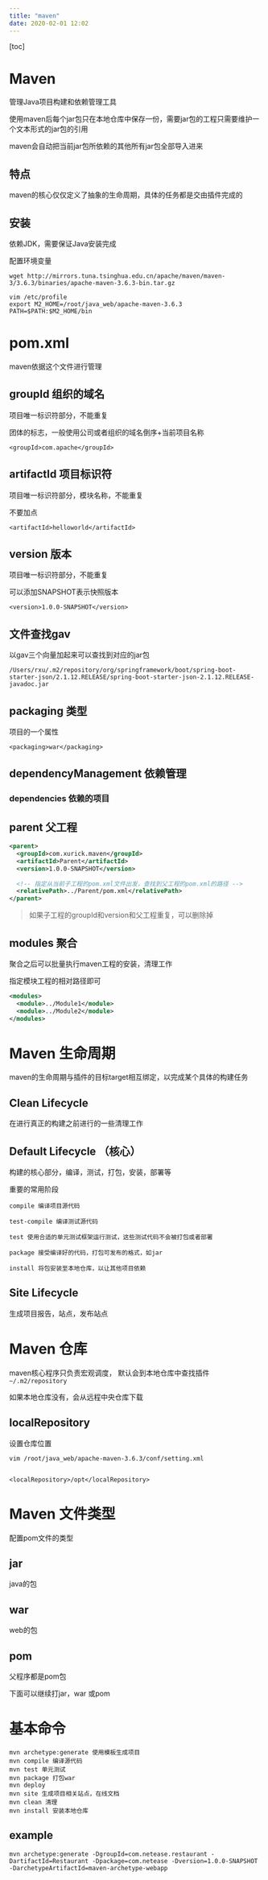 ```yaml
---
title: "maven"
date: 2020-02-01 12:02
---
```

[toc]



# Maven

管理Java项目构建和依赖管理工具

使用maven后每个jar包只在本地仓库中保存一份，需要jar包的工程只需要维护一个文本形式的jar包的引用

maven会自动把当前jar包所依赖的其他所有jar包全部导入进来



## 特点

maven的核心仅仅定义了抽象的生命周期，具体的任务都是交由插件完成的



## 安装

依赖JDK，需要保证Java安装完成

配置环境变量

```
wget http://mirrors.tuna.tsinghua.edu.cn/apache/maven/maven-3/3.6.3/binaries/apache-maven-3.6.3-bin.tar.gz

vim /etc/profile
export M2_HOME=/root/java_web/apache-maven-3.6.3
PATH=$PATH:$M2_HOME/bin
```





# pom.xml

maven依据这个文件进行管理



## groupId 组织的域名

项目唯一标识符部分，不能重复

团体的标志，一般使用公司或者组织的域名倒序+当前项目名称

```
<groupId>com.apache</groupId>
```



## artifactId 项目标识符 

项目唯一标识符部分，模块名称，不能重复

不要加点

```
<artifactId>helloworld</artifactId>
```



## version 版本 

项目唯一标识符部分，不能重复

可以添加SNAPSHOT表示快照版本

```
<version>1.0.0-SNAPSHOT</version>
```



## 文件查找gav

以gav三个向量加起来可以查找到对应的jar包

```
/Users/rxu/.m2/repository/org/springframework/boot/spring-boot-starter-json/2.1.12.RELEASE/spring-boot-starter-json-2.1.12.RELEASE-javadoc.jar
```





## packaging 类型

项目的一个属性

```
<packaging>war</packaging>
```



## dependencyManagement 依赖管理

### dependencies 依赖的项目



## parent 父工程

```xml
<parent>
  <groupId>com.xurick.maven</groupId>
  <artifactId>Parent</artifactId>
  <version>1.0.0-SNAPSHOT</version>
  
  <!-- 指定从当前子工程的pom.xml文件出发，查找到父工程的pom.xml的路径 -->
  <relativePath>../Parent/pom.xml</relativePath>
</parent>
```

> 如果子工程的groupId和version和父工程重复，可以删除掉



## modules 聚合

聚合之后可以批量执行maven工程的安装，清理工作

指定模块工程的相对路径即可

```xml
<modules>
  <module>../Module1</module>
  <module>../Module2</module>
</modules>
```





# Maven 生命周期

maven的生命周期与插件的目标target相互绑定，以完成某个具体的构建任务



## Clean Lifecycle

在进行真正的构建之前进行的一些清理工作



## Default Lifecycle （核心）

构建的核心部分，编译，测试，打包，安装，部署等



重要的常用阶段

```
compile 编译项目源代码

test-compile 编译测试源代码

test 使用合适的单元测试框架运行测试，这些测试代码不会被打包或者部署

package 接受编译好的代码，打包可发布的格式，如jar

install 将包安装至本地仓库，以让其他项目依赖
```



## Site Lifecycle

生成项目报告，站点，发布站点

# Maven 仓库

maven核心程序只负责宏观调度， 默认会到本地仓库中查找插件 `~/.m2/repository`

如果本地仓库没有，会从远程中央仓库下载  



## localRepository

设置仓库位置

```
vim /root/java_web/apache-maven-3.6.3/conf/setting.xml


<localRepository>/opt</localRepository>
```





# Maven 文件类型

配置pom文件的类型



## jar

java的包

## war

web的包

## pom

父程序都是pom包

下面可以继续打jar，war 或pom



# 基本命令

```
mvn archetype:generate 使用模板生成项目
mvn compile 编译源代码
mvn test 单元测试
mvn package 打包war
mvn deploy
mvn site 生成项目相关站点，在线文档
mvn clean 清理
mvn install 安装本地仓库
```



## example

```
mvn archetype:generate -DgroupId=com.netease.restaurant -DartifactId=Restaurant -Dpackage=com.netease -Dversion=1.0.0-SNAPSHOT -DarchetypeArtifactId=maven-archetype-webapp 
```



